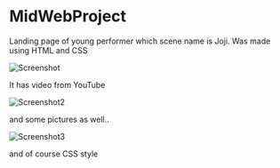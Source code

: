 # MidWebProject
Landing page of young performer which scene name is Joji. Was made using HTML and CSS

![Screenshot](https://user-images.githubusercontent.com/73659333/141811658-a47cc35e-87a3-451b-a831-e7a4b0f6f6ce.png)

It has video from YouTube

![Screenshot2](https://user-images.githubusercontent.com/73659333/141811664-49359b41-c2a9-4ee3-b2dd-e8e08f5a15ab.png)

and some pictures as well..

![Screenshot3](https://user-images.githubusercontent.com/73659333/141811666-d26905a7-8a3e-4fb2-850a-c2a4f42cff6c.png)

and of course CSS style 
